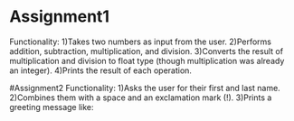 # Assignment1
Functionality:
1)Takes two numbers as input from the user.
2)Performs addition, subtraction, multiplication, and division.
3)Converts the result of multiplication and division to float type (though multiplication was already an integer).
4)Prints the result of each operation.

#Assignment2
Functionality:
1)Asks the user for their first and last name.
2)Combines them with a space and an exclamation mark (!).
3)Prints a greeting message like:
